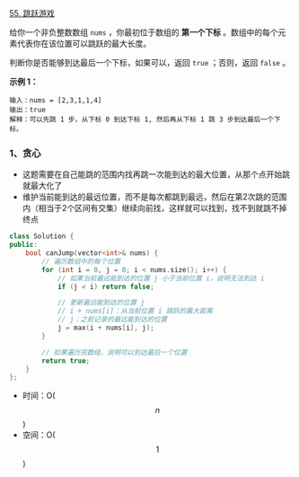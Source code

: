 [55. 跳跃游戏](https://leetcode.cn/problems/jump-game/)

给你一个非负整数数组 `nums` ，你最初位于数组的 **第一个下标** 。数组中的每个元素代表你在该位置可以跳跃的最大长度。

判断你是否能够到达最后一个下标，如果可以，返回 `true` ；否则，返回 `false` 。

 

**示例 1：**

```
输入：nums = [2,3,1,1,4]
输出：true
解释：可以先跳 1 步，从下标 0 到达下标 1, 然后再从下标 1 跳 3 步到达最后一个下标。
```





### 1、贪心

- 这题需要在自己能跳的范围内找再跳一次能到达的最大位置，从那个点开始跳就最大化了
- 维护当前能到达的最远位置，而不是每次都跳到最远，然后在第2次跳的范围内（相当于2个区间有交集）继续向前找，这样就可以找到，找不到就跳不掉终点

```cpp
class Solution {
public:
    bool canJump(vector<int>& nums) {
        // 遍历数组中的每个位置
        for (int i = 0, j = 0; i < nums.size(); i++) {
            // 如果当前最远能到达的位置 j 小于当前位置 i，说明无法到达 i
            if (j < i) return false;

            // 更新最远能到达的位置 j
            // i + nums[i]：从当前位置 i 跳跃的最大距离
            // j：之前记录的最远能到达的位置
            j = max(i + nums[i], j);
        }

        // 如果遍历完数组，说明可以到达最后一个位置
        return true;
    }
};
```

- 时间：O($$n$$)
- 空间：O($$1$$)
